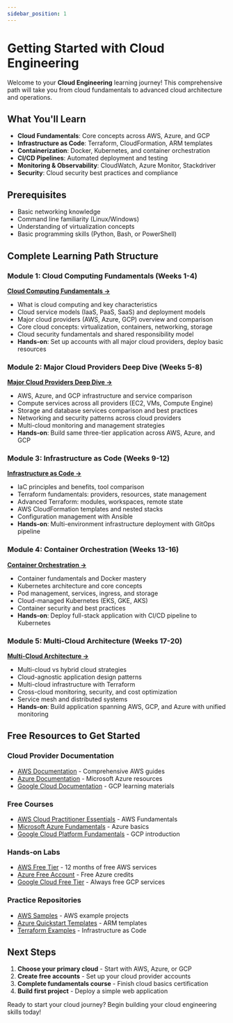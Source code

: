 ```yaml
---
sidebar_position: 1
---
```


# Getting Started with Cloud Engineering

Welcome to your **Cloud Engineering** learning journey! This comprehensive path will take you from cloud fundamentals to advanced cloud architecture and operations.

## What You'll Learn

- **Cloud Fundamentals**: Core concepts across AWS, Azure, and GCP
- **Infrastructure as Code**: Terraform, CloudFormation, ARM templates
- **Containerization**: Docker, Kubernetes, and container orchestration
- **CI/CD Pipelines**: Automated deployment and testing
- **Monitoring & Observability**: CloudWatch, Azure Monitor, Stackdriver
- **Security**: Cloud security best practices and compliance

## Prerequisites

- Basic networking knowledge
- Command line familiarity (Linux/Windows)
- Understanding of virtualization concepts
- Basic programming skills (Python, Bash, or PowerShell)

## Complete Learning Path Structure

### Module 1: Cloud Computing Fundamentals (Weeks 1-4)
**[Cloud Computing Fundamentals →](./01-cloud-fundamentals.md)**
- What is cloud computing and key characteristics
- Cloud service models (IaaS, PaaS, SaaS) and deployment models
- Major cloud providers (AWS, Azure, GCP) overview and comparison
- Core cloud concepts: virtualization, containers, networking, storage
- Cloud security fundamentals and shared responsibility model
- **Hands-on**: Set up accounts with all major cloud providers, deploy basic resources

### Module 2: Major Cloud Providers Deep Dive (Weeks 5-8)
**[Major Cloud Providers Deep Dive →](./02-aws-deep-dive.md)**
- AWS, Azure, and GCP infrastructure and service comparison
- Compute services across all providers (EC2, VMs, Compute Engine)
- Storage and database services comparison and best practices
- Networking and security patterns across cloud providers
- Multi-cloud monitoring and management strategies
- **Hands-on**: Build same three-tier application across AWS, Azure, and GCP

### Module 3: Infrastructure as Code (Weeks 9-12)
**[Infrastructure as Code →](./03-infrastructure-as-code.md)**
- IaC principles and benefits, tool comparison
- Terraform fundamentals: providers, resources, state management
- Advanced Terraform: modules, workspaces, remote state
- AWS CloudFormation templates and nested stacks
- Configuration management with Ansible
- **Hands-on**: Multi-environment infrastructure deployment with GitOps pipeline

### Module 4: Container Orchestration (Weeks 13-16)
**[Container Orchestration →](./04-container-orchestration.md)**
- Container fundamentals and Docker mastery
- Kubernetes architecture and core concepts
- Pod management, services, ingress, and storage
- Cloud-managed Kubernetes (EKS, GKE, AKS)
- Container security and best practices
- **Hands-on**: Deploy full-stack application with CI/CD pipeline to Kubernetes

### Module 5: Multi-Cloud Architecture (Weeks 17-20)
**[Multi-Cloud Architecture →](./05-multi-cloud-architecture.md)**
- Multi-cloud vs hybrid cloud strategies
- Cloud-agnostic application design patterns
- Multi-cloud infrastructure with Terraform
- Cross-cloud monitoring, security, and cost optimization
- Service mesh and distributed systems
- **Hands-on**: Build application spanning AWS, GCP, and Azure with unified monitoring

## Free Resources to Get Started

### Cloud Provider Documentation
- [AWS Documentation](https://docs.aws.amazon.com/) - Comprehensive AWS guides
- [Azure Documentation](https://docs.microsoft.com/en-us/azure/) - Microsoft Azure resources
- [Google Cloud Documentation](https://cloud.google.com/docs) - GCP learning materials

### Free Courses
- [AWS Cloud Practitioner Essentials](https://aws.amazon.com/training/digital/aws-cloud-practitioner-essentials/) - AWS Fundamentals
- [Microsoft Azure Fundamentals](https://docs.microsoft.com/en-us/learn/paths/azure-fundamentals/) - Azure basics
- [Google Cloud Platform Fundamentals](https://cloud.google.com/training/courses/gcp-fundamentals) - GCP introduction

### Hands-on Labs
- [AWS Free Tier](https://aws.amazon.com/free/) - 12 months of free AWS services
- [Azure Free Account](https://azure.microsoft.com/en-us/free/) - Free Azure credits
- [Google Cloud Free Tier](https://cloud.google.com/free) - Always free GCP services

### Practice Repositories
- [AWS Samples](https://github.com/aws-samples) - AWS example projects
- [Azure Quickstart Templates](https://github.com/Azure/azure-quickstart-templates) - ARM templates
- [Terraform Examples](https://github.com/hashicorp/terraform/tree/main/examples) - Infrastructure as Code

## Next Steps

1. **Choose your primary cloud** - Start with AWS, Azure, or GCP
2. **Create free accounts** - Set up your cloud provider accounts
3. **Complete fundamentals course** - Finish cloud basics certification
4. **Build first project** - Deploy a simple web application

Ready to start your cloud journey? Begin building your cloud engineering skills today!

